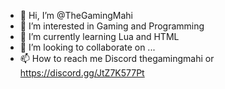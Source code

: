 - 👋 Hi, I’m @TheGamingMahi
- 👀 I’m interested in Gaming and Programming
- 🌱 I’m currently learning Lua and HTML
- 💞️ I’m looking to collaborate on ...
- 📫 How to reach me Discord thegamingmahi or https://discord.gg/JtZ7K577Pt

<!---
TheGamingMahi/TheGamingMahi is a ✨ special ✨ repository because its `README.md` (this file) appears on your GitHub profile.
You can click the Preview link to take a look at your changes.
--->
